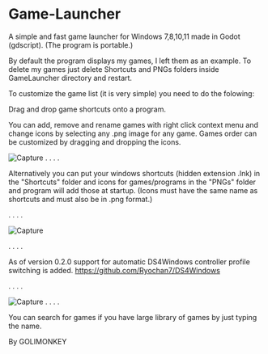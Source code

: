 # Game-Launcher
A simple and fast game launcher for Windows 7,8,10,11 made in Godot (gdscript). (The program is portable.)

By default the program displays my games, I left them as an example.
To delete my games just delete Shortcuts and PNGs folders inside GameLauncher directory and restart.

To customize the game list (it is very simple) you need to do the folowing:

Drag and drop game shortcuts onto a program.

You can add, remove and rename games with right click context menu and change icons by selecting any .png image for any game.
Games order can be customized by dragging and dropping the icons.

![Capture](https://user-images.githubusercontent.com/71722655/161393525-a299032e-5312-4a60-a9dd-a0f7bd8c47ad.PNG)
.
.
.
.


Alternatively you can put your windows shortcuts (hidden extension .lnk) in the "Shortcuts" folder and icons for games/programs 
in the "PNGs" folder and program will add those at startup.
(Icons must have the same name as shortcuts and must also be in .png format.)

.
.
.
.




![Capture](https://user-images.githubusercontent.com/71722655/167211673-c0dfef15-8d7a-480f-94bc-3f81d2079eae.PNG)

.
.
.
.


As of version 0.2.0 support for automatic DS4Windows controller profile switching is added. https://github.com/Ryochan7/DS4Windows

.
.
.
.

![Capture](https://user-images.githubusercontent.com/71722655/214427724-5451c8fd-a27b-4d0d-918e-eab238b1d9ec.PNG)
.
.
.
.

You can search for games if you have large library of games by just typing the name.


By GOLIMONKEY

